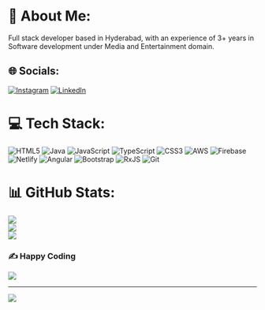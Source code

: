 # 💫 About Me:
Full stack developer based in Hyderabad, with an experience of 3+ years in Software development under Media and Entertainment domain.


## 🌐 Socials:
[![Instagram](https://img.shields.io/badge/Instagram-%23E4405F.svg?logo=Instagram&logoColor=white)](https://instagram.com/madhu7391) [![LinkedIn](https://img.shields.io/badge/LinkedIn-%230A66C2.svg?logo=LinkedIn&logoColor=white)](https://in.linkedin.com/in/kusuma-mahesh-517528133)


# 💻 Tech Stack:
![HTML5](https://img.shields.io/badge/html5-%23E34F26.svg?style=for-the-badge&logo=html5&logoColor=white) ![Java](https://img.shields.io/badge/java-%23ED8B00.svg?style=for-the-badge&logo=openjdk&logoColor=white) ![JavaScript](https://img.shields.io/badge/javascript-%23323330.svg?style=for-the-badge&logo=javascript&logoColor=%23F7DF1E) ![TypeScript](https://img.shields.io/badge/typescript-%23007ACC.svg?style=for-the-badge&logo=typescript&logoColor=white) ![CSS3](https://img.shields.io/badge/css3-%231572B6.svg?style=for-the-badge&logo=css3&logoColor=white) ![AWS](https://img.shields.io/badge/AWS-%23FF9900.svg?style=for-the-badge&logo=amazon-aws&logoColor=white) ![Firebase](https://img.shields.io/badge/firebase-%23039BE5.svg?style=for-the-badge&logo=firebase) ![Netlify](https://img.shields.io/badge/netlify-%23000000.svg?style=for-the-badge&logo=netlify&logoColor=#00C7B7) ![Angular](https://img.shields.io/badge/angular-%23DD0031.svg?style=for-the-badge&logo=angular&logoColor=white) ![Bootstrap](https://img.shields.io/badge/bootstrap-%238511FA.svg?style=for-the-badge&logo=bootstrap&logoColor=white) ![RxJS](https://img.shields.io/badge/rxjs-%23B7178C.svg?style=for-the-badge&logo=reactivex&logoColor=white) ![Git](https://img.shields.io/badge/git-%23F05033.svg?style=for-the-badge&logo=git&logoColor=white)
# 📊 GitHub Stats:
![](https://github-readme-stats.vercel.app/api?username=mahesh-del&theme=noctis_minimus&hide_border=false&include_all_commits=true&count_private=true)<br/>
![](https://github-readme-streak-stats.herokuapp.com/?user=mahesh-del&theme=noctis_minimus&hide_border=false)<br/>
![](https://github-readme-stats.vercel.app/api/top-langs/?username=mahesh-del&theme=noctis_minimus&hide_border=false&include_all_commits=true&count_private=true&layout=compact)

### ✍️ Happy Coding
![](https://quotes-github-readme.vercel.app/api?type=horizontal&theme=radical)

---
[![](https://visitcount.itsvg.in/api?id=mahesh-del&icon=8&color=5)](https://visitcount.itsvg.in)

<!-- Proudly created with GPRM ( https://gprm.itsvg.in ) -->

